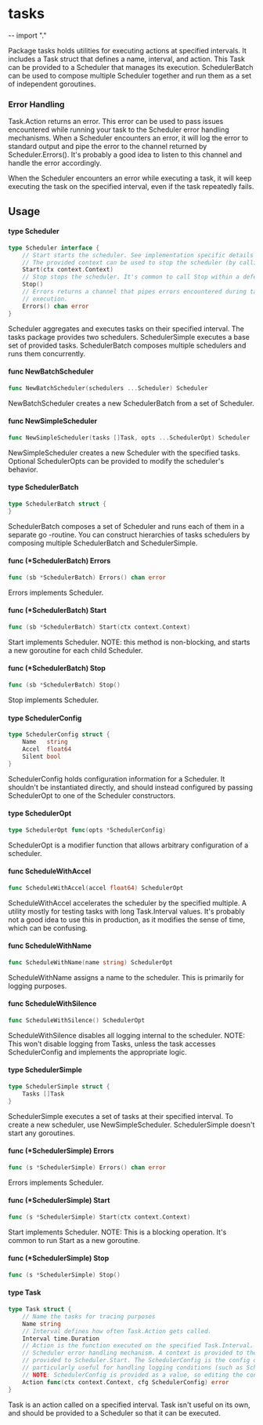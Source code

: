 # tasks
--
    import "."

Package tasks holds utilities for executing actions at specified intervals. It
includes a Task struct that defines a name, interval, and action. This Task can
be provided to a Scheduler that manages its execution. SchedulerBatch can be
used to compose multiple Scheduler together and run them as a set of independent
goroutines.


### Error Handling

Task.Action returns an error. This error can be used to pass issues encountered
while running your task to the Scheduler error handling mechanisms. When a
Scheduler encounters an error, it will log the error to standard output and pipe
the error to the channel returned by Scheduler.Errors(). It's probably a good
idea to listen to this channel and handle the error accordingly.

When the Scheduler encounters an error while executing a task, it will keep
executing the task on the specified interval, even if the task repeatedly fails.

## Usage

#### type Scheduler

```go
type Scheduler interface {
	// Start starts the scheduler. See implementation specific details for more information on the behavior of Start.
	// The provided context can be used to stop the scheduler (by calling cancel).
	Start(ctx context.Context)
	// Stop stops the scheduler. It's common to call Stop within a defer statement.
	Stop()
	// Errors returns a channel that pipes errors encountered during task scheduling and
	// execution.
	Errors() chan error
}
```

Scheduler aggregates and executes tasks on their specified interval. The tasks
package provides two schedulers. SchedulerSimple executes a base set of provided
tasks. SchedulerBatch composes multiple schedulers and runs them concurrently.

#### func  NewBatchScheduler

```go
func NewBatchScheduler(schedulers ...Scheduler) Scheduler
```
NewBatchScheduler creates a new SchedulerBatch from a set of Scheduler.

#### func  NewSimpleScheduler

```go
func NewSimpleScheduler(tasks []Task, opts ...SchedulerOpt) Scheduler
```
NewSimpleScheduler creates a new Scheduler with the specified tasks. Optional
SchedulerOpts can be provided to modify the scheduler's behavior.

#### type SchedulerBatch

```go
type SchedulerBatch struct {
}
```

SchedulerBatch composes a set of Scheduler and runs each of them in a separate
go -routine. You can construct hierarchies of tasks schedulers by composing
multiple SchedulerBatch and SchedulerSimple.

#### func (*SchedulerBatch) Errors

```go
func (sb *SchedulerBatch) Errors() chan error
```
Errors implements Scheduler.

#### func (*SchedulerBatch) Start

```go
func (sb *SchedulerBatch) Start(ctx context.Context)
```
Start implements Scheduler. NOTE: this method is non-blocking, and starts a new
goroutine for each child Scheduler.

#### func (*SchedulerBatch) Stop

```go
func (sb *SchedulerBatch) Stop()
```
Stop implements Scheduler.

#### type SchedulerConfig

```go
type SchedulerConfig struct {
	Name   string
	Accel  float64
	Silent bool
}
```

SchedulerConfig holds configuration information for a Scheduler. It shouldn't be
instantiated directly, and should instead configured by passing SchedulerOpt to
one of the Scheduler constructors.

#### type SchedulerOpt

```go
type SchedulerOpt func(opts *SchedulerConfig)
```

SchedulerOpt is a modifier function that allows arbitrary configuration of a
scheduler.

#### func  ScheduleWithAccel

```go
func ScheduleWithAccel(accel float64) SchedulerOpt
```
ScheduleWithAccel accelerates the scheduler by the specified multiple. A utility
mostly for testing tasks with long Task.Interval values. It's probably not a
good idea to use this in production, as it modifies the sense of time, which can
be confusing.

#### func  ScheduleWithName

```go
func ScheduleWithName(name string) SchedulerOpt
```
ScheduleWithName assigns a name to the scheduler. This is primarily for logging
purposes.

#### func  ScheduleWithSilence

```go
func ScheduleWithSilence() SchedulerOpt
```
ScheduleWithSilence disables all logging internal to the scheduler. NOTE: This
won't disable logging from Tasks, unless the task accesses SchedulerConfig and
implements the appropriate logic.

#### type SchedulerSimple

```go
type SchedulerSimple struct {
	Tasks []Task
}
```

SchedulerSimple executes a set of tasks at their specified interval. To create a
new scheduler, use NewSimpleScheduler. SchedulerSimple doesn't start any
goroutines.

#### func (*SchedulerSimple) Errors

```go
func (s *SchedulerSimple) Errors() chan error
```
Errors implements Scheduler.

#### func (*SchedulerSimple) Start

```go
func (s *SchedulerSimple) Start(ctx context.Context)
```
Start implements Scheduler. NOTE: This is a blocking operation. It's common to
run Start as a new goroutine.

#### func (*SchedulerSimple) Stop

```go
func (s *SchedulerSimple) Stop()
```

#### type Task

```go
type Task struct {
	// Name the tasks for tracing purposes
	Name string
	// Interval defines how often Task.Action gets called.
	Interval time.Duration
	// Action is the function executed on the specified Task.Interval. The error returned by a task will be sent to the
	// Scheduler error handling mechanism. A context is provided to the action. This context is the same context as
	// provided to Scheduler.Start. The SchedulerConfig is the config of the scheduler managing the Task. This config is
	// particularly useful for handling logging conditions (such as ScheduleWithSilence).
	// NOTE: SchedulerConfig is provided as a value, so editing the config won't make any changes to the Scheduler config.
	Action func(ctx context.Context, cfg SchedulerConfig) error
}
```

Task is an action called on a specified interval. Task isn't useful on its own,
and should be provided to a Scheduler so that it can be executed.
